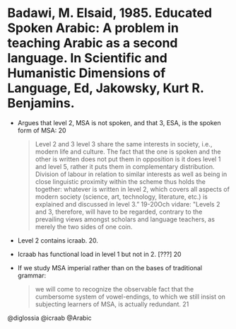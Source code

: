 # Badawi, M. Elsaid, 1985. Educated Spoken Arabic: A problem in teaching Arabic as a second language. In Scientific and Humanistic Dimensions of Language, Ed, Jakowsky, Kurt R. Benjamins.


- Argues that level 2, MSA is not spoken, and that 3, ESA, is the spoken form of MSA: 20

  > Level 2 and 3 level 3 share the same interests in society, i.e., modern life and culture. The fact that the one is spoken and the other is written does not put them in opposition is it does level 1 and level 5, rather it puts them in complementary distribution. Division of labour in relation to similar interests as well as being in close linguistic proximity within the scheme thus holds the together: whatever is written in level 2, which covers all aspects of modern society (science, art, technology, literature, etc.) is explained and discussed in level 3.” 19-20Och vidare: "Levels 2 and 3, therefore, will have to be regarded, contrary to the prevailing views amongst scholars and language teachers, as merely the two sides of one coin. 

- Level 2 contains icraab. 20. 

- Icraab has functional load in level 1 but not in 2. [???] 20

- If we study MSA imperial rather than on the bases of traditional grammar: 

  > we will come to recognize the observable fact that the cumbersome system of vowel-endings, to which we still insist on subjecting learners of MSA, is actually redundant. 21

@diglossia
@icraab
@Arabic
